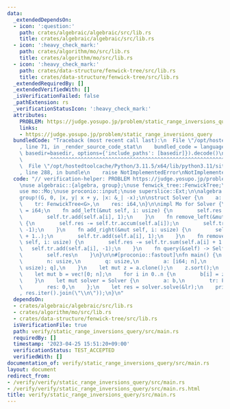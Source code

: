 ```yaml
---
data:
  _extendedDependsOn:
  - icon: ':question:'
    path: crates/algebraic/algebraic/src/lib.rs
    title: crates/algebraic/algebraic/src/lib.rs
  - icon: ':heavy_check_mark:'
    path: crates/algorithm/mo/src/lib.rs
    title: crates/algorithm/mo/src/lib.rs
  - icon: ':heavy_check_mark:'
    path: crates/data-structure/fenwick-tree/src/lib.rs
    title: crates/data-structure/fenwick-tree/src/lib.rs
  _extendedRequiredBy: []
  _extendedVerifiedWith: []
  _isVerificationFailed: false
  _pathExtension: rs
  _verificationStatusIcon: ':heavy_check_mark:'
  attributes:
    PROBLEM: https://judge.yosupo.jp/problem/static_range_inversions_query
    links:
    - https://judge.yosupo.jp/problem/static_range_inversions_query
  bundledCode: "Traceback (most recent call last):\n  File \"/opt/hostedtoolcache/Python/3.11.5/x64/lib/python3.11/site-packages/onlinejudge_verify/documentation/build.py\"\
    , line 71, in _render_source_code_stat\n    bundled_code = language.bundle(stat.path,\
    \ basedir=basedir, options={'include_paths': [basedir]}).decode()\n          \
    \         ^^^^^^^^^^^^^^^^^^^^^^^^^^^^^^^^^^^^^^^^^^^^^^^^^^^^^^^^^^^^^^^^^^^^^^^^^^^^^^^^^\n\
    \  File \"/opt/hostedtoolcache/Python/3.11.5/x64/lib/python3.11/site-packages/onlinejudge_verify/languages/rust.py\"\
    , line 288, in bundle\n    raise NotImplementedError\nNotImplementedError\n"
  code: "// verification-helper: PROBLEM https://judge.yosupo.jp/problem/static_range_inversions_query\n\
    \nuse algebraic::{algebra, group};\nuse fenwick_tree::FenwickTree;\nuse itertools::Itertools;\n\
    use mo::Mo;\nuse proconio::input;\nuse superslice::Ext;\n\nalgebra!(G, i64);\n\
    group!(G, 0, |x, y| x + y, |x: &_| -x);\n\nstruct Solver {\n    a: Vec<usize>,\n\
    \    tr: FenwickTree<G>,\n    res: i64,\n}\n\nimpl Mo for Solver {\n    type Output\
    \ = i64;\n    fn add_left(&mut self, i: usize) {\n        self.res += self.tr.accum(self.a[i]);\n\
    \        self.tr.add(self.a[i], 1);\n    }\n    fn remove_left(&mut self, i: usize)\
    \ {\n        self.res -= self.tr.accum(self.a[i]);\n        self.tr.add(self.a[i],\
    \ -1);\n    }\n    fn add_right(&mut self, i: usize) {\n        self.res += self.tr.sum(self.a[i]\
    \ + 1..);\n        self.tr.add(self.a[i], 1);\n    }\n    fn remove_right(&mut\
    \ self, i: usize) {\n        self.res -= self.tr.sum(self.a[i] + 1..);\n     \
    \   self.tr.add(self.a[i], -1);\n    }\n    fn query(&self) -> Self::Output {\n\
    \        self.res\n    }\n}\n\n#[proconio::fastout]\nfn main() {\n    input! {\n\
    \        n: usize,\n        q: usize,\n        a: [i64; n],\n        lr: [(usize,\
    \ usize); q],\n    }\n    let mut z = a.clone();\n    z.sort();\n    z.dedup();\n\
    \    let mut b = vec![0; n];\n    for i in 0..n {\n        b[i] = z.lower_bound(&a[i]);\n\
    \    }\n    let mut solver = Solver {\n        a: b,\n        tr: FenwickTree::new(z.len()),\n\
    \        res: 0,\n    };\n    let res = solver.solve(&lr);\n    println!(\"{}\"\
    , res.iter().join(\"\\n\"));\n}\n"
  dependsOn:
  - crates/algebraic/algebraic/src/lib.rs
  - crates/algorithm/mo/src/lib.rs
  - crates/data-structure/fenwick-tree/src/lib.rs
  isVerificationFile: true
  path: verify/static_range_inversions_query/src/main.rs
  requiredBy: []
  timestamp: '2023-04-25 15:51:20+09:00'
  verificationStatus: TEST_ACCEPTED
  verifiedWith: []
documentation_of: verify/static_range_inversions_query/src/main.rs
layout: document
redirect_from:
- /verify/verify/static_range_inversions_query/src/main.rs
- /verify/verify/static_range_inversions_query/src/main.rs.html
title: verify/static_range_inversions_query/src/main.rs
---
```

